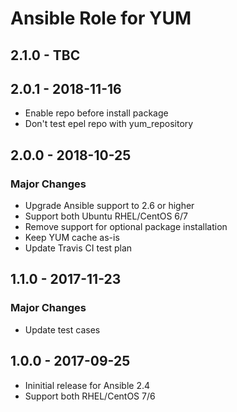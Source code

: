# Ansible Role for YUM

## 2.1.0 - TBC

## 2.0.1 - 2018-11-16

  - Enable repo before install package
  - Don't test epel repo with yum\_repository

## 2.0.0 - 2018-10-25

### Major Changes

  - Upgrade Ansible support to 2.6 or higher
  - Support both Ubuntu RHEL/CentOS 6/7
  - Remove support for optional package installation
  - Keep YUM cache as-is
  - Update Travis CI test plan

## 1.1.0 - 2017-11-23

### Major Changes

  - Update test cases

## 1.0.0 - 2017-09-25

  - Ininitial release for Ansible 2.4
  - Support both RHEL/CentOS 7/6
